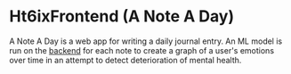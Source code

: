 # Ht6ixFrontend (A Note A Day)

A Note A Day is a web app for writing a daily journal entry. An ML model is run on the [backend](https://github.com/rbangamm/ht6ix-backend) for each note to create a graph of a user's emotions over time in an attempt to detect deterioration of mental health.
